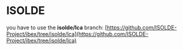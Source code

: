 # ISOLDE
you have to use  the **isolde/lca** branch:
[https://github.com/ISOLDE-Project/ibex/tree/isolde/lca](https://github.com/ISOLDE-Project/ibex/tree/isolde/lca)
